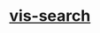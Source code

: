 # [vis-search](https://rawcdn.githack.com/sebastiancordoba/vis-search/d439f8edf5b5656c8340b1610ca1b13677c5f15b/index.html)
